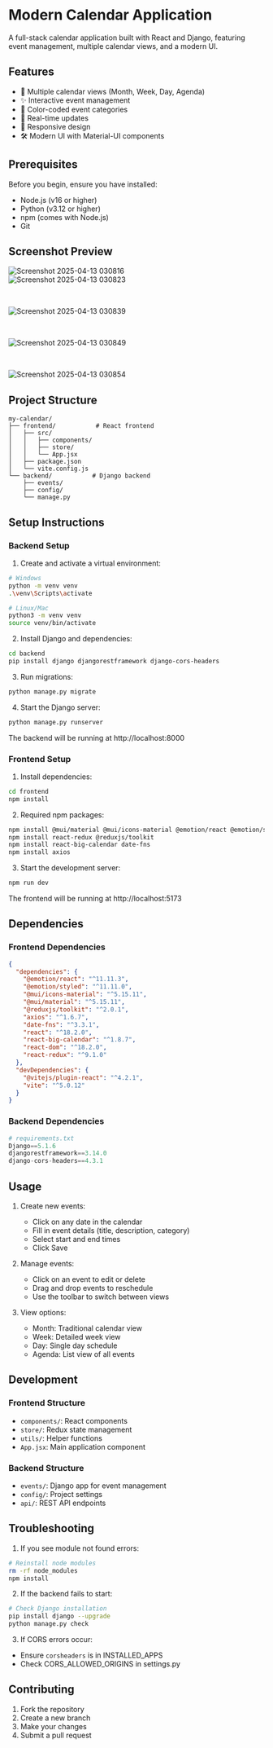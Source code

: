 # Modern Calendar Application

A full-stack calendar application built with React and Django, featuring event management, multiple calendar views, and a modern UI.

## Features

- 📅 Multiple calendar views (Month, Week, Day, Agenda)
- ✨ Interactive event management
- 🎨 Color-coded event categories
- 🔄 Real-time updates
- 📱 Responsive design
- 🛠 Modern UI with Material-UI components

## Prerequisites

Before you begin, ensure you have installed:
- Node.js (v16 or higher)
- Python (v3.12 or higher)
- npm (comes with Node.js)
- Git

## Screenshot Preview

![Screenshot 2025-04-13 030816](https://github.com/user-attachments/assets/cb061e0a-3e49-4dd2-9c5a-80d335a4f727)
<br/>
![Screenshot 2025-04-13 030823](https://github.com/user-attachments/assets/6b348cd5-a6d3-4ca9-a4df-856500a13e4d)

<br/>

![Screenshot 2025-04-13 030839](https://github.com/user-attachments/assets/21770fcb-fbef-4a2c-9040-500434791143)


<br/>

![Screenshot 2025-04-13 030849](https://github.com/user-attachments/assets/c579de64-0864-4705-9559-2c8dd63a71e0)


<br/>

![Screenshot 2025-04-13 030854](https://github.com/user-attachments/assets/f68503f1-4634-472b-ad04-2c2ae0f4c518)



## Project Structure

```
my-calendar/
├── frontend/           # React frontend
│   ├── src/
│   │   ├── components/
│   │   ├── store/
│   │   └── App.jsx
│   ├── package.json
│   └── vite.config.js
└── backend/           # Django backend
    ├── events/
    ├── config/
    └── manage.py
```

## Setup Instructions

### Backend Setup

1. Create and activate a virtual environment:
```bash
# Windows
python -m venv venv
.\venv\Scripts\activate

# Linux/Mac
python3 -m venv venv
source venv/bin/activate
```

2. Install Django and dependencies:
```bash
cd backend
pip install django djangorestframework django-cors-headers
```

3. Run migrations:
```bash
python manage.py migrate
```

4. Start the Django server:
```bash
python manage.py runserver
```
The backend will be running at http://localhost:8000

### Frontend Setup

1. Install dependencies:
```bash
cd frontend
npm install
```

2. Required npm packages:
```bash
npm install @mui/material @mui/icons-material @emotion/react @emotion/styled
npm install react-redux @reduxjs/toolkit
npm install react-big-calendar date-fns
npm install axios
```

3. Start the development server:
```bash
npm run dev
```
The frontend will be running at http://localhost:5173

## Dependencies

### Frontend Dependencies
```json
{
  "dependencies": {
    "@emotion/react": "^11.11.3",
    "@emotion/styled": "^11.11.0",
    "@mui/icons-material": "^5.15.11",
    "@mui/material": "^5.15.11",
    "@reduxjs/toolkit": "^2.0.1",
    "axios": "^1.6.7",
    "date-fns": "^3.3.1",
    "react": "^18.2.0",
    "react-big-calendar": "^1.8.7",
    "react-dom": "^18.2.0",
    "react-redux": "^9.1.0"
  },
  "devDependencies": {
    "@vitejs/plugin-react": "^4.2.1",
    "vite": "^5.0.12"
  }
}
```

### Backend Dependencies
```python
# requirements.txt
Django==5.1.6
djangorestframework==3.14.0
django-cors-headers==4.3.1
```

## Usage

1. Create new events:
   - Click on any date in the calendar
   - Fill in event details (title, description, category)
   - Select start and end times
   - Click Save

2. Manage events:
   - Click on an event to edit or delete
   - Drag and drop events to reschedule
   - Use the toolbar to switch between views

3. View options:
   - Month: Traditional calendar view
   - Week: Detailed week view
   - Day: Single day schedule
   - Agenda: List view of all events

## Development

### Frontend Structure
- `components/`: React components
- `store/`: Redux state management
- `utils/`: Helper functions
- `App.jsx`: Main application component

### Backend Structure
- `events/`: Django app for event management
- `config/`: Project settings
- `api/`: REST API endpoints

## Troubleshooting

1. If you see module not found errors:
```bash
# Reinstall node modules
rm -rf node_modules
npm install
```

2. If the backend fails to start:
```bash
# Check Django installation
pip install django --upgrade
python manage.py check
```

3. If CORS errors occur:
- Ensure `corsheaders` is in INSTALLED_APPS
- Check CORS_ALLOWED_ORIGINS in settings.py

## Contributing

1. Fork the repository
2. Create a new branch
3. Make your changes
4. Submit a pull request
